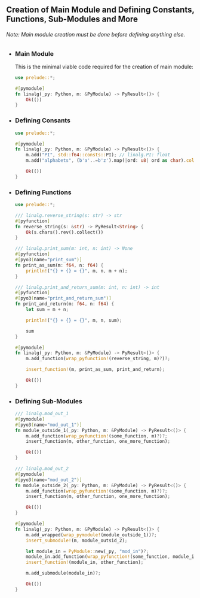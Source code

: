 ## Creation of Main Module and Defining Constants, Functions, Sub-Modules and More

###### Note: Main module creation must be done before defining anything else.

+ ### Main Module
    This is the minimal viable code required for the creation of main module:

    ```rust
    use prelude::*;
    
    #[pymodule]
    fn linalg(_py: Python, m: &PyModule) -> PyResult<()> {
        Ok(())
    }
    ```

+ ### Defining Consants
    ```rust
    use prelude::*;
    
    #[pymodule]
    fn linalg(_py: Python, m: &PyModule) -> PyResult<()> {
        m.add("PI", std::f64::consts::PI); // linalg.PI: float
        m.add("alphabets", (b'a'..=b'z').map(|ord: u8| ord as char).collect::<String>())?; // linalg.alphabets: str

        Ok(())
    }
    ```

+ ### Defining Functions
    ```rust
    use prelude::*;

    /// linalg.reverse_string(s: str) -> str
    #[pyfunction]
    fn reverse_string(s: &str) -> PyResult<String> {
        Ok(s.chars().rev().collect())
    }

    /// linalg.print_sum(m: int, n: int) -> None
    #[pyfunction]
    #[pyo3(name="print_sum")]
    fn print_as_sum(m: f64, n: f64) {
        println!("{} + {} = {}", m, n, m + n);
    }

    /// linalg.print_and_return_sum(m: int, n: int) -> int
    #[pyfunction]
    #[pyo3(name="print_and_return_sum")]
    fn print_and_return(m: f64, n: f64) {
        let sum = m + n;
    
        println!("{} + {} = {}", m, n, sum);

        sum
    }

    #[pymodule]
    fn linalg(_py: Python, m: &PyModule) -> PyResult<()> {
        m.add_function(wrap_pyfunction!(reverse_string, m)?)?;

        insert_function!(m, print_as_sum, print_and_return);

        Ok(())
    }
    ```

+ ### Defining Sub-Modules
    ```rust
    /// linalg.mod_out_1
    #[pymodule]
    #[pyo3(name="mod_out_1")]
    fn module_outside_1(_py: Python, m: &PyModule) -> PyResult<()> {
        m.add_function(wrap_pyfunction!(some_function, m)?)?;
        insert_function(m, other_function, one_more_function);

        Ok(())
    }

    /// linalg.mod_out_2
    #[pymodule]
    #[pyo3(name="mod_out_2")]
    fn module_outside_2(_py: Python, m: &PyModule) -> PyResult<()> {
        m.add_function(wrap_pyfunction!(some_function, m)?)?;
        insert_function(m, other_function, one_more_function);

        Ok(())
    }

    #[pymodule]
    fn linalg(_py: Python, m: &PyModule) -> PyResult<()> {
        m.add_wrapped(wrap_pymodule!(module_outside_1))?;
        insert_submodule!(m, module_outsid_2);

        let module_in = PyModule::new(_py, "mod_in")?;
        module_in.add_function(wrap_pyfunction!(some_function, module_in)?)?;
        insert_function!(module_in, other_function);

        m.add_submodule(module_in)?;

        Ok(())
    }
    ```